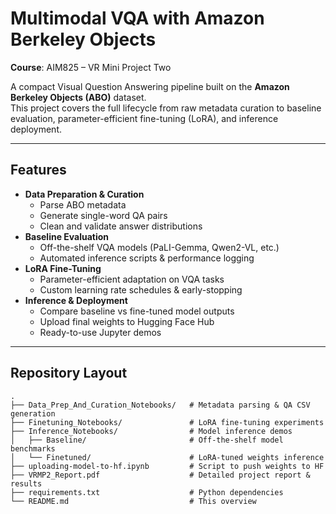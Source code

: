# Multimodal VQA with Amazon Berkeley Objects

**Course**: AIM825 – VR Mini Project Two  

A compact Visual Question Answering pipeline built on the **Amazon Berkeley Objects (ABO)** dataset.  
This project covers the full lifecycle from raw metadata curation to baseline evaluation, parameter-efficient fine-tuning (LoRA), and inference deployment.

---

## Features

- **Data Preparation & Curation**  
  - Parse ABO metadata  
  - Generate single-word QA pairs  
  - Clean and validate answer distributions  
- **Baseline Evaluation**  
  - Off-the-shelf VQA models (PaLI-Gemma, Qwen2-VL, etc.)  
  - Automated inference scripts & performance logging  
- **LoRA Fine-Tuning**  
  - Parameter-efficient adaptation on VQA tasks  
  - Custom learning rate schedules & early-stopping  
- **Inference & Deployment**  
  - Compare baseline vs fine-tuned model outputs  
  - Upload final weights to Hugging Face Hub  
  - Ready-to-use Jupyter demos

---

## Repository Layout

```text
.
├── Data_Prep_And_Curation_Notebooks/   # Metadata parsing & QA CSV generation
├── Finetuning_Notebooks/               # LoRA fine-tuning experiments
├── Inference_Notebooks/                # Model inference demos
│   ├── Baseline/                       # Off-the-shelf model benchmarks
│   └── Finetuned/                      # LoRA-tuned weights inference
├── uploading-model-to-hf.ipynb         # Script to push weights to HF
├── VRMP2_Report.pdf                    # Detailed project report & results
├── requirements.txt                    # Python dependencies
└── README.md                           # This overview
